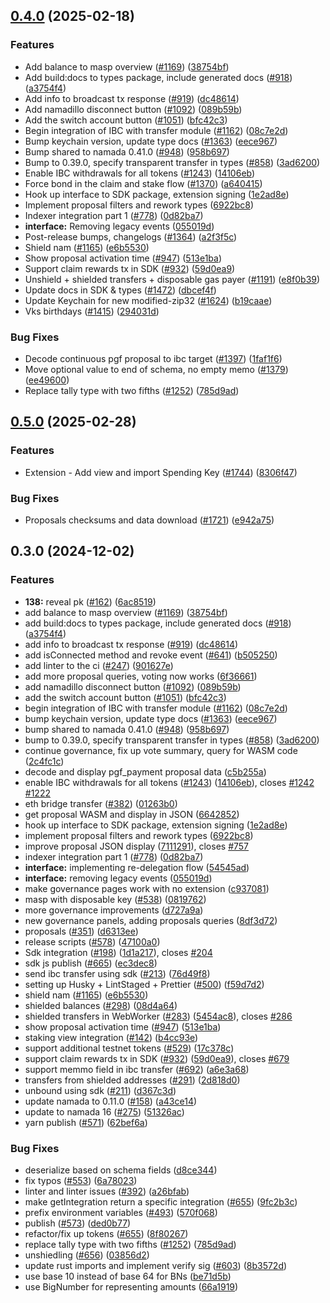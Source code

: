 ## [0.4.0](https://github.com/anoma/namada-interface/compare/types-v0.3.0...types@v0.4.0) (2025-02-18)


### Features

* Add balance to masp overview ([#1169](https://github.com/anoma/namada-interface/issues/1169)) ([38754bf](https://github.com/anoma/namada-interface/commit/38754bf0e621a955837cb89d07a583b60f9614bf))
* Add build:docs to types package, include generated docs ([#918](https://github.com/anoma/namada-interface/issues/918)) ([a3754f4](https://github.com/anoma/namada-interface/commit/a3754f477e7f9230d186d5e6259d9112ddd1c45a))
* Add info to broadcast tx response ([#919](https://github.com/anoma/namada-interface/issues/919)) ([dc48614](https://github.com/anoma/namada-interface/commit/dc48614a9aad5e97fccacead538d68130baf25d0))
* Add namadillo disconnect button ([#1092](https://github.com/anoma/namada-interface/issues/1092)) ([089b59b](https://github.com/anoma/namada-interface/commit/089b59b219a63283efbb11b5d43e0283f32a8160))
* Add the switch account button ([#1051](https://github.com/anoma/namada-interface/issues/1051)) ([bfc42c3](https://github.com/anoma/namada-interface/commit/bfc42c3ff323a6dee24a91e56f5d2269f96ea8fa))
* Begin integration of IBC with transfer module ([#1162](https://github.com/anoma/namada-interface/issues/1162)) ([08c7e2d](https://github.com/anoma/namada-interface/commit/08c7e2d9186809629abe64741d1a7970b5855958))
* Bump keychain version, update type docs ([#1363](https://github.com/anoma/namada-interface/issues/1363)) ([eece967](https://github.com/anoma/namada-interface/commit/eece96730099ba0d4f5f506c5b4cd2520c82e198))
* Bump shared to namada 0.41.0 ([#948](https://github.com/anoma/namada-interface/issues/948)) ([958b697](https://github.com/anoma/namada-interface/commit/958b69705046e9a5d6d76f07e896721f2217747b))
* Bump to 0.39.0, specify transparent transfer in types ([#858](https://github.com/anoma/namada-interface/issues/858)) ([3ad6200](https://github.com/anoma/namada-interface/commit/3ad620045a6c2c51dda7be0ccc1a2e88b54a959e))
* Enable IBC withdrawals for all tokens ([#1243](https://github.com/anoma/namada-interface/issues/1243)) ([14106eb](https://github.com/anoma/namada-interface/commit/14106eba676c38cc3fee379221359557c5758da2))
* Force bond in the claim and stake flow ([#1370](https://github.com/anoma/namada-interface/issues/1370)) ([a640415](https://github.com/anoma/namada-interface/commit/a640415a25e7b5b74cf6c37644f81b94b3c56911))
* Hook up interface to SDK package, extension signing ([1e2ad8e](https://github.com/anoma/namada-interface/commit/1e2ad8e4ff3c64451e94d36ef9559180fbcd27c5))
* Implement proposal filters and rework types ([6922bc8](https://github.com/anoma/namada-interface/commit/6922bc81a13ef60ca8f85cec898c6b7cac053630))
* Indexer integration part 1 ([#778](https://github.com/anoma/namada-interface/issues/778)) ([0d82ba7](https://github.com/anoma/namada-interface/commit/0d82ba7ea53cd47870f0e3cca01aaa09780323c8))
* **interface:** Removing legacy events ([055019d](https://github.com/anoma/namada-interface/commit/055019dd78725ae3ac43884d9ec887d4b4ab5cd2))
* Post-release bumps, changelogs ([#1364](https://github.com/anoma/namada-interface/issues/1364)) ([a2f3f5c](https://github.com/anoma/namada-interface/commit/a2f3f5cd54ff4bf905b385dc58a9c5d44c2c4ba4))
* Shield nam ([#1165](https://github.com/anoma/namada-interface/issues/1165)) ([e6b5530](https://github.com/anoma/namada-interface/commit/e6b55307c77312a3bdde192ec721d5e84883d4ba))
* Show proposal activation time ([#947](https://github.com/anoma/namada-interface/issues/947)) ([513e1ba](https://github.com/anoma/namada-interface/commit/513e1ba3ebf59dcd07331e3718f6134a22ae0129))
* Support claim rewards tx in SDK ([#932](https://github.com/anoma/namada-interface/issues/932)) ([59d0ea9](https://github.com/anoma/namada-interface/commit/59d0ea9659658c23c804324d46594783ed695a2e))
* Unshield + shielded transfers + disposable gas payer ([#1191](https://github.com/anoma/namada-interface/issues/1191)) ([e8f0b39](https://github.com/anoma/namada-interface/commit/e8f0b39452f0b7fac583ee7cb5812409378cfcd0))
* Update docs in SDK & types ([#1472](https://github.com/anoma/namada-interface/issues/1472)) ([dbcef4f](https://github.com/anoma/namada-interface/commit/dbcef4fa19f0373ae7a328e5c30e1e4dab2b599d))
* Update Keychain for new modified-zip32 ([#1624](https://github.com/anoma/namada-interface/issues/1624)) ([b19caae](https://github.com/anoma/namada-interface/commit/b19caae391b0411f51ee9b48325eeb62d421e7d3))
* Vks birthdays ([#1415](https://github.com/anoma/namada-interface/issues/1415)) ([294031d](https://github.com/anoma/namada-interface/commit/294031d8c7bf53c56fc81404b46d6c63ce13b651))


### Bug Fixes

* Decode continuous pgf proposal to ibc target ([#1397](https://github.com/anoma/namada-interface/issues/1397)) ([1faf1f6](https://github.com/anoma/namada-interface/commit/1faf1f685b629e336f6a0aec1d88e6b06029a39e))
* Move optional value to end of schema, no empty memo ([#1379](https://github.com/anoma/namada-interface/issues/1379)) ([ee49600](https://github.com/anoma/namada-interface/commit/ee496001aad9291e3bb224f91ac5caf31a1143db))
* Replace tally type with two fifths ([#1252](https://github.com/anoma/namada-interface/issues/1252)) ([785d9ad](https://github.com/anoma/namada-interface/commit/785d9ad5d6cf7d7abab53ae9cf812fbbfa84b0f7))

## [0.5.0](https://github.com/anoma/namada-interface/compare/types@v0.4.0...types@v0.5.0) (2025-02-28)


### Features

* Extension - Add view and import Spending Key ([#1744](https://github.com/anoma/namada-interface/issues/1744)) ([8306f47](https://github.com/anoma/namada-interface/commit/8306f47aefc51bb4da1f5466637f3697ef87dcbf))


### Bug Fixes

* Proposals checksums and data download ([#1721](https://github.com/anoma/namada-interface/issues/1721)) ([e942a75](https://github.com/anoma/namada-interface/commit/e942a7578e4d8b17898e7c68599883eaa943bde8))

## 0.3.0 (2024-12-02)


### Features

* **138:** reveal pk ([#162](https://github.com/anoma/namada-interface/issues/162)) ([6ac8519](https://github.com/anoma/namada-interface/commit/6ac8519cb841c93af0861563fd163c58f7bc63d3))
* add balance to masp overview ([#1169](https://github.com/anoma/namada-interface/issues/1169)) ([38754bf](https://github.com/anoma/namada-interface/commit/38754bf0e621a955837cb89d07a583b60f9614bf))
* add build:docs to types package, include generated docs ([#918](https://github.com/anoma/namada-interface/issues/918)) ([a3754f4](https://github.com/anoma/namada-interface/commit/a3754f477e7f9230d186d5e6259d9112ddd1c45a))
* add info to broadcast tx response ([#919](https://github.com/anoma/namada-interface/issues/919)) ([dc48614](https://github.com/anoma/namada-interface/commit/dc48614a9aad5e97fccacead538d68130baf25d0))
* add isConnected method and revoke event ([#641](https://github.com/anoma/namada-interface/issues/641)) ([b505250](https://github.com/anoma/namada-interface/commit/b50525079c7d527e69f11e51e627b25b9048b674))
* add linter to the ci ([#247](https://github.com/anoma/namada-interface/issues/247)) ([901627e](https://github.com/anoma/namada-interface/commit/901627e3cdb03e7e1fb74dec25227391c64c2b35))
* add more proposal queries, voting now works ([6f36661](https://github.com/anoma/namada-interface/commit/6f36661689444bcafad0043508b774436400f8f1))
* add namadillo disconnect button ([#1092](https://github.com/anoma/namada-interface/issues/1092)) ([089b59b](https://github.com/anoma/namada-interface/commit/089b59b219a63283efbb11b5d43e0283f32a8160))
* add the switch account button ([#1051](https://github.com/anoma/namada-interface/issues/1051)) ([bfc42c3](https://github.com/anoma/namada-interface/commit/bfc42c3ff323a6dee24a91e56f5d2269f96ea8fa))
* begin integration of IBC with transfer module ([#1162](https://github.com/anoma/namada-interface/issues/1162)) ([08c7e2d](https://github.com/anoma/namada-interface/commit/08c7e2d9186809629abe64741d1a7970b5855958))
* bump keychain version, update type docs ([#1363](https://github.com/anoma/namada-interface/issues/1363)) ([eece967](https://github.com/anoma/namada-interface/commit/eece96730099ba0d4f5f506c5b4cd2520c82e198))
* bump shared to namada 0.41.0 ([#948](https://github.com/anoma/namada-interface/issues/948)) ([958b697](https://github.com/anoma/namada-interface/commit/958b69705046e9a5d6d76f07e896721f2217747b))
* bump to 0.39.0, specify transparent transfer in types ([#858](https://github.com/anoma/namada-interface/issues/858)) ([3ad6200](https://github.com/anoma/namada-interface/commit/3ad620045a6c2c51dda7be0ccc1a2e88b54a959e))
* continue governance, fix up vote summary, query for WASM code ([2c4fc1c](https://github.com/anoma/namada-interface/commit/2c4fc1c15772bebf88f766362662a1ccad5eb70b))
* decode and display pgf_payment proposal data ([c5b255a](https://github.com/anoma/namada-interface/commit/c5b255a8c017601587b89d1db381a62b42e04151))
* enable IBC withdrawals for all tokens ([#1243](https://github.com/anoma/namada-interface/issues/1243)) ([14106eb](https://github.com/anoma/namada-interface/commit/14106eba676c38cc3fee379221359557c5758da2)), closes [#1242](https://github.com/anoma/namada-interface/issues/1242) [#1222](https://github.com/anoma/namada-interface/issues/1222)
* eth bridge transfer ([#382](https://github.com/anoma/namada-interface/issues/382)) ([01263b0](https://github.com/anoma/namada-interface/commit/01263b09de988cbde080776cf8e32c1bb0f0c615))
* get proposal WASM and display in JSON ([6642852](https://github.com/anoma/namada-interface/commit/664285216f0ee513c699f6f27a8dd69749ad4ed6))
* hook up interface to SDK package, extension signing ([1e2ad8e](https://github.com/anoma/namada-interface/commit/1e2ad8e4ff3c64451e94d36ef9559180fbcd27c5))
* implement proposal filters and rework types ([6922bc8](https://github.com/anoma/namada-interface/commit/6922bc81a13ef60ca8f85cec898c6b7cac053630))
* improve proposal JSON display ([7111291](https://github.com/anoma/namada-interface/commit/71112919b52483db77301e066b4ffb72ac68d1c0)), closes [#757](https://github.com/anoma/namada-interface/issues/757)
* indexer integration part 1 ([#778](https://github.com/anoma/namada-interface/issues/778)) ([0d82ba7](https://github.com/anoma/namada-interface/commit/0d82ba7ea53cd47870f0e3cca01aaa09780323c8))
* **interface:** implementing re-delegation flow ([54545ad](https://github.com/anoma/namada-interface/commit/54545adb5da036c2844f986466dcdccbbc6ce940))
* **interface:** removing legacy events ([055019d](https://github.com/anoma/namada-interface/commit/055019dd78725ae3ac43884d9ec887d4b4ab5cd2))
* make governance pages work with no extension ([c937081](https://github.com/anoma/namada-interface/commit/c937081f2215bbbf78878394fd3d3c6fa4d67422))
* masp with disposable key ([#538](https://github.com/anoma/namada-interface/issues/538)) ([0819762](https://github.com/anoma/namada-interface/commit/08197620bb9938aa15f3c2a9e39f557cf2239982))
* more governance improvements ([d727a9a](https://github.com/anoma/namada-interface/commit/d727a9a670245c6e61f76a61ec0d8580741bd97a))
* new governance panels, adding proposals queries ([8df3d72](https://github.com/anoma/namada-interface/commit/8df3d727d7220d1bb71e3855e3850bca409f2aa2))
* proposals ([#351](https://github.com/anoma/namada-interface/issues/351)) ([d6313ee](https://github.com/anoma/namada-interface/commit/d6313eea2976cdf97042e947b698ca636c366a80))
* release scripts ([#578](https://github.com/anoma/namada-interface/issues/578)) ([47100a0](https://github.com/anoma/namada-interface/commit/47100a07fc59118b51285257e7d234bf620cdef2))
* Sdk integration ([#198](https://github.com/anoma/namada-interface/issues/198)) ([1d1a217](https://github.com/anoma/namada-interface/commit/1d1a217637d04155c549b115c27a93d8fae71645)), closes [#204](https://github.com/anoma/namada-interface/issues/204)
* sdk js publish ([#665](https://github.com/anoma/namada-interface/issues/665)) ([ec3dec8](https://github.com/anoma/namada-interface/commit/ec3dec8070219f29ccf95e8a50c880da3f032566))
* send ibc transfer using sdk ([#213](https://github.com/anoma/namada-interface/issues/213)) ([76d49f8](https://github.com/anoma/namada-interface/commit/76d49f8d20c021c96553bf2187c4018de0037ab3))
* setting up Husky + LintStaged + Prettier ([#500](https://github.com/anoma/namada-interface/issues/500)) ([f59d7d2](https://github.com/anoma/namada-interface/commit/f59d7d23acda055b0742a1f4e3ebc9af6b4a3b7b))
* shield nam ([#1165](https://github.com/anoma/namada-interface/issues/1165)) ([e6b5530](https://github.com/anoma/namada-interface/commit/e6b55307c77312a3bdde192ec721d5e84883d4ba))
* shielded balances ([#298](https://github.com/anoma/namada-interface/issues/298)) ([08d4a64](https://github.com/anoma/namada-interface/commit/08d4a640ff3b72219f9db0e98fd91007f31175c8))
* shielded transfers in WebWorker ([#283](https://github.com/anoma/namada-interface/issues/283)) ([5454ac8](https://github.com/anoma/namada-interface/commit/5454ac86c40bf6e9741e9e72f03e755a99e9106b)), closes [#286](https://github.com/anoma/namada-interface/issues/286)
* show proposal activation time ([#947](https://github.com/anoma/namada-interface/issues/947)) ([513e1ba](https://github.com/anoma/namada-interface/commit/513e1ba3ebf59dcd07331e3718f6134a22ae0129))
* staking view integration ([#142](https://github.com/anoma/namada-interface/issues/142)) ([b4cc93e](https://github.com/anoma/namada-interface/commit/b4cc93edbd048f1dbfe0c0c3062c9a526c95e36c))
* support additional testnet tokens ([#529](https://github.com/anoma/namada-interface/issues/529)) ([17c378c](https://github.com/anoma/namada-interface/commit/17c378c8a259e827efcb75d6fb8b10c4309c850d))
* support claim rewards tx in SDK ([#932](https://github.com/anoma/namada-interface/issues/932)) ([59d0ea9](https://github.com/anoma/namada-interface/commit/59d0ea9659658c23c804324d46594783ed695a2e)), closes [#679](https://github.com/anoma/namada-interface/issues/679)
* support memmo field in ibc transfer ([#692](https://github.com/anoma/namada-interface/issues/692)) ([a6e3a68](https://github.com/anoma/namada-interface/commit/a6e3a682f2ba3484c7b0004aace4fd1147b6bdd7))
* transfers from shielded addresses ([#291](https://github.com/anoma/namada-interface/issues/291)) ([2d818d0](https://github.com/anoma/namada-interface/commit/2d818d01e162dd24d60f11d251523c1c519e2378))
* unbound using sdk ([#211](https://github.com/anoma/namada-interface/issues/211)) ([d367c3d](https://github.com/anoma/namada-interface/commit/d367c3dfd8f071794702b747ab95185f62e1e7c7))
* update namada to 0.11.0 ([#158](https://github.com/anoma/namada-interface/issues/158)) ([a43ce14](https://github.com/anoma/namada-interface/commit/a43ce14644d2f121b854f5a483d2e3a8aac43990))
* update to namada 16 ([#275](https://github.com/anoma/namada-interface/issues/275)) ([51326ac](https://github.com/anoma/namada-interface/commit/51326acf925542ba24c756f9de89b16a0fa0b498))
* yarn publish ([#571](https://github.com/anoma/namada-interface/issues/571)) ([62bef6a](https://github.com/anoma/namada-interface/commit/62bef6ab4ddbd09c1c835aa06b6a3577a8b028d2))


### Bug Fixes

* deserialize based on schema fields ([d8ce344](https://github.com/anoma/namada-interface/commit/d8ce344189042de9f1021babca844b46a8d9317b))
* fix typos ([#553](https://github.com/anoma/namada-interface/issues/553)) ([6a78023](https://github.com/anoma/namada-interface/commit/6a78023e08c01a3c93f4e3f49e8773d8a5eba6d8))
* linter and linter issues ([#392](https://github.com/anoma/namada-interface/issues/392)) ([a26bfab](https://github.com/anoma/namada-interface/commit/a26bfabc5f5bd83bb6a46036fdc2259b2a7fa218))
* make getIntegration return a specific integration ([#655](https://github.com/anoma/namada-interface/issues/655)) ([9fc2b3c](https://github.com/anoma/namada-interface/commit/9fc2b3c19e7b7d79f2dfa95f25130f3e383ff5f2))
* prefix environment variables ([#493](https://github.com/anoma/namada-interface/issues/493)) ([570f068](https://github.com/anoma/namada-interface/commit/570f068f85bab1446c98aabd89e2f2f73a4a2ade))
* publish ([#573](https://github.com/anoma/namada-interface/issues/573)) ([ded0b77](https://github.com/anoma/namada-interface/commit/ded0b771d807531d4efe5bc0d6ff2549c79321f4))
* refactor/fix up tokens ([#655](https://github.com/anoma/namada-interface/issues/655)) ([8f80267](https://github.com/anoma/namada-interface/commit/8f802671689db6f959a5002ea5693367646d01d2))
* replace tally type with two fifths ([#1252](https://github.com/anoma/namada-interface/issues/1252)) ([785d9ad](https://github.com/anoma/namada-interface/commit/785d9ad5d6cf7d7abab53ae9cf812fbbfa84b0f7))
* unshiedling ([#656](https://github.com/anoma/namada-interface/issues/656)) ([03856d2](https://github.com/anoma/namada-interface/commit/03856d2981cee3155991418f20ee6122b03e7891))
* update rust imports and implement verify sig ([#603](https://github.com/anoma/namada-interface/issues/603)) ([8b3572d](https://github.com/anoma/namada-interface/commit/8b3572dd39b1853b2d0c6aad8d9f6fdeed5046ef))
* use base 10 instead of base 64 for BNs ([be71d5b](https://github.com/anoma/namada-interface/commit/be71d5b59111681ec67ae7f4eea30f2449d666fe))
* use BigNumber for representing amounts ([66a1919](https://github.com/anoma/namada-interface/commit/66a1919a5b8358da0137c9d34784c01d8586b517))
